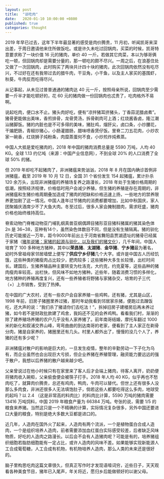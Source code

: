 ```yaml
---
layout: post
title:  "谈吃肉"
date:   2020-01-10 10:00:00 +0800
published: true
categories: thought
---
```


2019 年早已过去，这年下半年最显著的感受是肉价腾贵，11 月初，听闻凯哥来深出差，于周日邀请他来住所做饭吃。或是许久未吃过回锅肉，买菜的时候，凯哥特意要求称了一块价值 16 元的猪肉，单价 40 一斤。若做其它肉菜，本以为够哥俩吃一顿，但回锅肉却是需要分量的，那一顿吃的颇不尽兴。一周之后，在浪基住处又做了一次回锅肉，此时购买了两块共计四十块的猪肉，此次回锅肉依然没有吃尽兴，不过好在还有我带过去的腊牛肉，干豆角，小干鱼，以及主人家买的基围虾，秋葵，牛肉反而吃得尽兴。

从记事起，从未见过普普通通的猪肉达 40 元一斤，按照母亲所说，回锅肉至少需要一斤半才能吃顿好的，花 60 元的猪肉做一份回锅肉也忒贵了，吃肉格外不易啊。

说起吃肉，便口水不止。猪头肉好吃，便有“凉拌猪耳挤猪头，丁香蒜泥腊卤煮”。猪骨更能做出美味，香煎排骨，龙骨煲汤，拆骨剃肉可上酒；红烧酱香卤，隆江潮汕猪脚饭。猪的内脏也是不可多得的美味，猪肚鸡，熘肝尖，卤口条，小炒腰花，干煸肥肠，青椒炒猪心，小肠灌腊肠，腊味喷香煲仔饭。里脊二刀五花肉，小炒农家一碗香，红烧狮子炖粉条，肉糜蒸蛋何不食，小炒煎炸炖煮蒸。

中国人大抵是爱吃猪肉的，2018 年中国的猪肉消费总量是 5590 万吨，人均 40 KG。全球 1.13 约亿吨（来源：中国产业信息网），不到全球 20% 的人口消费了全球 50% 的猪。

但 2019 年却吃不起猪肉了，非洲猪瘟来势汹汹，2018 年 8 月在国内确诊首例非洲猪瘟，截至 2019 年 10 月 12 日，全国 31 个省份发生 154 起猪瘟，累计扑杀 120 余万头，出现非洲猪瘟的养殖场复养之路漫长，2018 年处于生猪价格周期的低潮，按照经济规律，价格低时用户会减少养殖，但生猪的养殖是存在周期的，非洲猪瘟和生猪价格周期叠加造成了猪肉的短缺和价格迅速上扬，一些地方的禁养限养更加剧了这一情况。中国人逢年过节猪肉的消费都要增加，比如中秋国庆，家人团聚婚庆酒席少不了大鱼大肉。冬至过后，很多人家会腌制腊肉，需求旺盛，猪肉价格也始终维持高位。

脊索动物门脊椎动物亚门哺乳纲真兽亚纲偶蹄目猪形亚目猪科猪属的猪其染色体 2n 是 36~38，亚种有14个，虽然染色体数目不同，但是没有生殖隔离。猪的驯化历史可能接近一万年，距今9000年前出土于河南省舞阳县贾湖遗址的猪骨已经属于家猪（[猪年说猪：家猪的起源与驯化，以及我们的猪文化](https://new.qq.com/omn/20190124/20190124B19OOP.html)），几千年间，中国人培育了 100 多种地方猪种，其中以**荣昌猪**、**太湖猪**、**金华猪**、**宁乡猪**最为著名，幼时外曾祖母家邻居墙壁上便写了**供应宁乡仔猪**几个大字。或许是中国古人历经饥饿，这些种类的猪瘦肉占比较少，肥肉较多；这些猪种大多生长较慢，出栏时间长。建国后，生猪养殖品种主要转变为杜洛克，大约克，约克夏等，这些品种的猪肉瘦肉率较高，出栏快，但风味不如地方猪种。近些年，随着消费习惯的多样化，地方猪种的养殖再度复兴，还有一些养殖者将野猪与家猪杂交，培育的子三代（+）上市销售，受到了热捧。

在中国的广大农村，还有一些农户会自家养殖一些鸡鸭，还有猪，尤其是山区，1998 年前，旧房子猪圈里养过猪，那时年幼我看到邻居家杀猪，便跑过去蹭饭吃，还大声的说：“我们杀了猪请你们去吃法！”，拆掉旧房子建楼房后再未养过猪，如今若不是财政批款建了鸡舍，我妈还不见的会养鸡鸭。看看我们村，渐渐的除了建养殖场养猪的农户几乎没有人家养猪了。前年南哥结婚，摩托车翻过 1000 米的新化和叙浦交界山峰，弯弯曲曲的到达南哥的老家，便看到了主人家正在剃骨分肉，猪是自家养的，猪圈里还有几头。村里人都外出了，慢慢的没几个人了，养猪的还有多少呢？

非洲猪瘟对散户的影响是巨大的，一旦发生疫情，整年的辛勤劳动一下子化为乌有，而企业虽然也会出现巨大亏损，但企业养猪在养殖管理，融资能力要远远的强于散户，我想以后养猪的散户越来越少吧。

父亲曾说过在他小时候只有在家里来了客人后才会端上猪肉，待客人离开，奶奶便将猪肉收入碗柜，父亲偷食便会被筷子打手。2018 年人均 40 KG，似乎再也不愁肉吃了，就算肉价腾贵，总还有鸡肉，鸭肉，牛肉可以替代。但世上还有很多人没那么多肉食，非洲还很多人无法填饱肚子，倘若这些人都要吃得这么多肉，地球受的起吗？以 2.4 （这是非常高的料肉比）的料肉比计算，5590 万吨的猪肉需要 13416 万吨饲料，中国 2019 年粮食产量为 66384 万吨。夸张的说，需要 1/5 的粮食来养猪。当然这只是一个不精确的计算，实际情况复杂很多，另外中国还要进口大量的粮食，特别是绝大多数大豆都是进口的。

近几年，人造肉在国外火了起来，人造肉有两个流派，一个是植物蛋白合成人造肉，一个是组织培养人造肉，前者需要添加血红蛋白实际感受较差，后者缺乏风味物质，好吃的人造肉之路漫长。以后会不会有人造猪肉呢？可能是有的，培养猪组织细胞若脂肪细胞能有一定占比，或许人造肉的风味不差。如果能够实现新能源人工合成葡萄糖，人工合成有机物，有机物培养人造肉，那么人类的未来还是很好的。

脑子里构思吃肉这篇文章很久，但真正写作时才发现语噎词穷，近些日子，天天观看各种美食节目，猪年已入尾声，年关将近，愿归乡后能做顿好的以谢父母。

